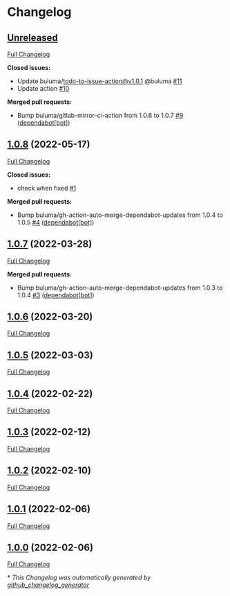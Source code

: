 # Changelog

## [Unreleased](https://github.com/buluma/ansible-role-molecule/tree/HEAD)

[Full Changelog](https://github.com/buluma/ansible-role-molecule/compare/1.0.8...HEAD)

**Closed issues:**

- Update buluma/todo-to-issue-action@v1.0.1 @buluma [\#11](https://github.com/buluma/ansible-role-molecule/issues/11)
- Update action [\#10](https://github.com/buluma/ansible-role-molecule/issues/10)

**Merged pull requests:**

- Bump buluma/gitlab-mirror-ci-action from 1.0.6 to 1.0.7 [\#9](https://github.com/buluma/ansible-role-molecule/pull/9) ([dependabot[bot]](https://github.com/apps/dependabot))

## [1.0.8](https://github.com/buluma/ansible-role-molecule/tree/1.0.8) (2022-05-17)

[Full Changelog](https://github.com/buluma/ansible-role-molecule/compare/1.0.7...1.0.8)

**Closed issues:**

- check when fixed [\#1](https://github.com/buluma/ansible-role-molecule/issues/1)

**Merged pull requests:**

- Bump buluma/gh-action-auto-merge-dependabot-updates from 1.0.4 to 1.0.5 [\#4](https://github.com/buluma/ansible-role-molecule/pull/4) ([dependabot[bot]](https://github.com/apps/dependabot))

## [1.0.7](https://github.com/buluma/ansible-role-molecule/tree/1.0.7) (2022-03-28)

[Full Changelog](https://github.com/buluma/ansible-role-molecule/compare/1.0.6...1.0.7)

**Merged pull requests:**

- Bump buluma/gh-action-auto-merge-dependabot-updates from 1.0.3 to 1.0.4 [\#3](https://github.com/buluma/ansible-role-molecule/pull/3) ([dependabot[bot]](https://github.com/apps/dependabot))

## [1.0.6](https://github.com/buluma/ansible-role-molecule/tree/1.0.6) (2022-03-20)

[Full Changelog](https://github.com/buluma/ansible-role-molecule/compare/1.0.5...1.0.6)

## [1.0.5](https://github.com/buluma/ansible-role-molecule/tree/1.0.5) (2022-03-03)

[Full Changelog](https://github.com/buluma/ansible-role-molecule/compare/1.0.4...1.0.5)

## [1.0.4](https://github.com/buluma/ansible-role-molecule/tree/1.0.4) (2022-02-22)

[Full Changelog](https://github.com/buluma/ansible-role-molecule/compare/1.0.3...1.0.4)

## [1.0.3](https://github.com/buluma/ansible-role-molecule/tree/1.0.3) (2022-02-12)

[Full Changelog](https://github.com/buluma/ansible-role-molecule/compare/1.0.2...1.0.3)

## [1.0.2](https://github.com/buluma/ansible-role-molecule/tree/1.0.2) (2022-02-10)

[Full Changelog](https://github.com/buluma/ansible-role-molecule/compare/1.0.1...1.0.2)

## [1.0.1](https://github.com/buluma/ansible-role-molecule/tree/1.0.1) (2022-02-06)

[Full Changelog](https://github.com/buluma/ansible-role-molecule/compare/1.0.0...1.0.1)

## [1.0.0](https://github.com/buluma/ansible-role-molecule/tree/1.0.0) (2022-02-06)

[Full Changelog](https://github.com/buluma/ansible-role-molecule/compare/6f1dd9406079a0e589100659317b5f76edae8534...1.0.0)



\* *This Changelog was automatically generated by [github_changelog_generator](https://github.com/github-changelog-generator/github-changelog-generator)*

